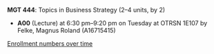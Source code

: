 **MGT 444**: Topics in Business Strategy (2–4 units, by 2)

- **A00** (Lecture) at 6:30 pm–9:20 pm on Tuesday at OTRSN 1E107 by Felke, Magnus Roland (A16715415)

[Enrollment numbers over time](./MGT444.tsv)
